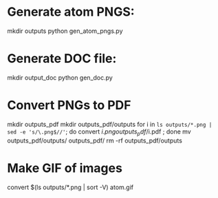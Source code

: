 # Generate atom PNGS:
mkdir outputs
python gen_atom_pngs.py

# Generate DOC file:
mkdir output_doc
python gen_doc.py

# Convert PNGs to PDF
mkdir outputs_pdf
mkdir outputs_pdf/outputs
for i in `ls outputs/*.png | sed -e 's/\.png$//'`; do convert $i.png outputs_pdf/$i.pdf ; done
mv outputs_pdf/outputs/ outputs_pdf/
rm -rf outputs_pdf/outputs

# Make GIF of images
convert $(ls outputs/*.png | sort -V) atom.gif
